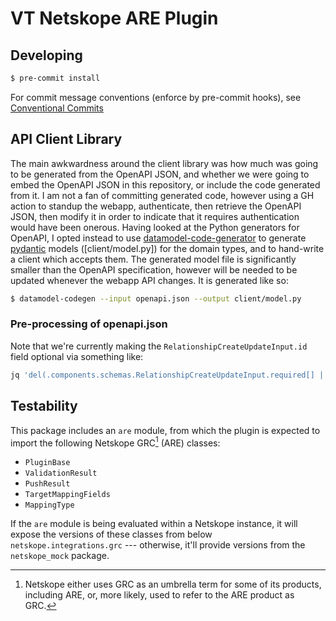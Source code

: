 # VT Netskope ARE Plugin

## Developing

``` sh
$ pre-commit install
```

For commit message conventions (enforce by pre-commit hooks), see [Conventional Commits](https://www.conventionalcommits.org/en/v1.0.0-beta.2/#summary)

## API Client Library

The main awkwardness around the client library was how much was going to be
generated from the OpenAPI JSON, and whether we were going to embed the OpenAPI
JSON in this repository, or include the code generated from it. I am not a fan
of committing generated code, however using a GH action to standup the webapp,
authenticate, then retrieve the OpenAPI JSON, then modify it in order to
indicate that it requires authentication would have been onerous. Having looked
at the Python generators for OpenAPI, I opted instead to use
[datamodel-code-generator](https://github.com/koxudaxi/datamodel-code-generator)
to generate [pydantic](https://docs.pydantic.dev/) models ([client/model.py])
for the domain types, and to hand-write a client which accepts them.  The generated
model file is significantly smaller than the OpenAPI specification, however
will be needed to be updated whenever the webapp API changes.  It is generated like so:

```sh
$ datamodel-codegen --input openapi.json --output client/model.py
```

### Pre-processing of openapi.json

Note that we're currently making the `RelationshipCreateUpdateInput.id` field
optional via something like:

``` sh
jq 'del(.components.schemas.RelationshipCreateUpdateInput.required[] | select(. == "id"))'
```

## Testability

This package includes an `are` module, from which the plugin is expected to
import the following Netskope GRC[^1] (ARE) classes:

 - `PluginBase`
 - `ValidationResult`
 - `PushResult`
 - `TargetMappingFields`
 - `MappingType`

If the `are` module is being evaluated within a Netskope instance, it will
expose the versions of these classes from below `netskope.integrations.grc` ---
otherwise, it'll provide versions from the `netskope_mock` package.

[^1]: Netskope either uses GRC as an umbrella term for some of its products,
    including ARE, or, more likely, used to refer to the ARE product as GRC.
